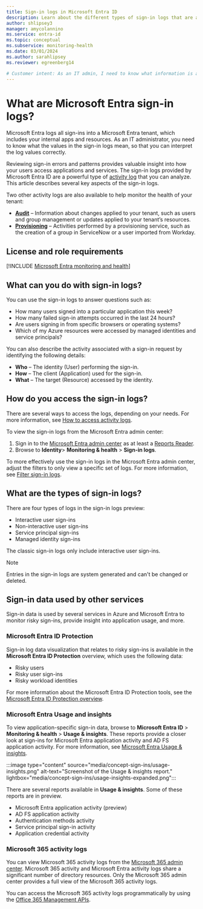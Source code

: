```yaml
---
title: Sign-in logs in Microsoft Entra ID
description: Learn about the different types of sign-in logs that are available in Microsoft Entra monitoring and health.
author: shlipsey3
manager: amycolannino
ms.service: entra-id
ms.topic: conceptual
ms.subservice: monitoring-health
ms.date: 03/01/2024
ms.author: sarahlipsey
ms.reviewer: egreenberg14

# Customer intent: As an IT admin, I need to know what information is available in the sign-in logs so that I can use the logs to monitor the health of my tenant and troubleshoot issues.
---
```

# What are Microsoft Entra sign-in logs?

Microsoft Entra logs all sign-ins into a Microsoft Entra tenant, which includes your internal apps and resources. As an IT administrator, you need to know what the values in the sign-in logs mean, so that you can interpret the log values correctly.

Reviewing sign-in errors and patterns provides valuable insight into how your users access applications and services. The sign-in logs provided by Microsoft Entra ID are a powerful type of [activity log](overview-monitoring-health.md) that you can analyze. This article describes several key aspects of the sign-in logs.

Two other activity logs are also available to help monitor the health of your tenant:

- **[Audit](concept-audit-logs.md)** – Information about changes applied to your tenant, such as users and group management or updates applied to your tenant’s resources.
- **[Provisioning](concept-provisioning-logs.md)** – Activities performed by a provisioning service, such as the creation of a group in ServiceNow or a user imported from Workday.

## License and role requirements

[!INCLUDE [Microsoft Entra monitoring and health](../../includes/licensing-monitoring-health.md)]

## What can you do with sign-in logs?

You can use the sign-in logs to answer questions such as:

- How many users signed into a particular application this week?
- How many failed sign-in attempts occurred in the last 24 hours?
- Are users signing in from specific browsers or operating systems?
- Which of my Azure resources were accessed by managed identities and service principals?

You can also describe the activity associated with a sign-in request by identifying the following details:

- **Who** – The identity (User) performing the sign-in.
- **How** – The client (Application) used for the sign-in.  
- **What** – The target (Resource) accessed by the identity.

## How do you access the sign-in logs?

There are several ways to access the logs, depending on your needs. For more information, see [How to access activity logs](howto-access-activity-logs.md).

To view the sign-in logs from the Microsoft Entra admin center:

1. Sign in to the [Microsoft Entra admin center](https://entra.microsoft.com) as at least a [Reports Reader](../role-based-access-control/permissions-reference.md#reports-reader).
1. Browse to **Identity**> **Monitoring & health** > **Sign-in logs**.

To more effectively use the sign-in logs in the Microsoft Entra admin center, adjust the filters to only view a specific set of logs. For more information, see [Filter sign-in logs](howto-customize-filter-logs.md).

## What are the types of sign-in logs?

There are four types of logs in the sign-in logs preview:

- Interactive user sign-ins
- Non-interactive user sign-ins
- Service principal sign-ins
- Managed identity sign-ins

The classic sign-in logs only include interactive user sign-ins.

> [!NOTE]
> Entries in the sign-in logs are system generated and can't be changed or deleted.

## Sign-in data used by other services

Sign-in data is used by several services in Azure and Microsoft Entra to monitor risky sign-ins, provide insight into application usage, and more. 

### Microsoft Entra ID Protection
<a name='azure-ad-identity-protection'></a>

Sign-in log data visualization that relates to risky sign-ins is available in the **Microsoft Entra ID Protection** overview, which uses the following data:

- Risky users
- Risky user sign-ins
- Risky workload identities

For more information about the Microsoft Entra ID Protection tools, see the [Microsoft Entra ID Protection overview](../../id-protection/overview-identity-protection.md).

### Microsoft Entra Usage and insights
<a name='azure-ad-usage-and-insights'></a>

To view application-specific sign-in data, browse to **Microsoft Entra ID** > **Monitoring & health** > **Usage & insights**. These reports provide a closer look at sign-ins for Microsoft Entra application activity and AD FS application activity. For more information, see [Microsoft Entra Usage & insights](concept-usage-insights-report.md).

:::image type="content" source="media/concept-sign-ins/usage-insights.png" alt-text="Screenshot of the Usage & insights report." lightbox="media/concept-sign-ins/usage-insights-expanded.png":::

There are several reports available in **Usage & insights**. Some of these reports are in preview.

- Microsoft Entra application activity (preview)
- AD FS application activity
- Authentication methods activity
- Service principal sign-in activity
- Application credential activity

### Microsoft 365 activity logs

You can view Microsoft 365 activity logs from the [Microsoft 365 admin center](/microsoft-365/admin/admin-overview/admin-center-overview). Microsoft 365 activity and Microsoft Entra activity logs share a significant number of directory resources. Only the Microsoft 365 admin center provides a full view of the Microsoft 365 activity logs.

You can access the Microsoft 365 activity logs programmatically by using the [Office 365 Management APIs](/office/office-365-management-api/office-365-management-apis-overview).
